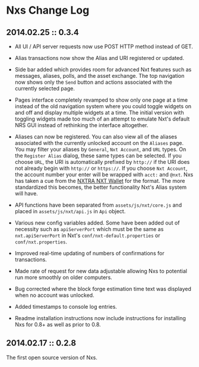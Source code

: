 Nxs Change Log
==============

## 2014.02.25 :: 0.3.4

- All UI / API server requests now use POST HTTP method instead of GET.

- Alias transactions now show the Alias and URI registered or updated.

- Side bar added which provides room for advanced Nxt features such as messages, aliases, polls, and the asset exchange. The top navigation now shows only the `Send` button and actions associated with the currently selected page.

- Pages interface completely revamped to show only one page at a time instead of the old navigation system where you could toggle widgets on and off and display multiple widgets at a time. The initial version with toggling widgets made too much of an attempt to emulate Nxt's default NRS GUI instead of rethinking the interface altogether.

- Aliases can now be registered. You can also view all of the aliases associated with the currently unlocked account on the `Aliases` page. You may filter your aliases by `General`, `Nxt Account`, and `URL` types. On the `Register Alias` dialog, these same types can be selected. If you choose `URL`, the URI is automatically prefixed by `http://` if the URI does not already begin with `http://` or `https://`. If you choose `Nxt Account`, the account number your enter will be wrapped with `acct:` and `@nxt`. Nxs has taken a cue from the [NXTRA NXT Wallet](http://nxtra.org/nxt-client) for the format. The more standardized this becomes, the better functionality Nxt's Alias system will have.

- API functions have been separated from `assets/js/nxt/core.js` and placed in `assets/js/nxt/api.js` in `Api` object.

- Various new config variables added. Some have been added out of necessity such as `apiServerPort` which must be the same as `nxt.apiServerPort` in Nxt's `conf/nxt-default.properties` or `conf/nxt.properties`.

- Improved real-time updating of numbers of confirmations for transactions.

- Made rate of request for new data adjustable allowing Nxs to potential run more smoothly on older computers.

- Bug corrected where the block forge estimation time text was displayed when no account was unlocked.

- Added timestamps to console log entries.

- Readme installation instructions now include instructions for installing Nxs for 0.8+ as well as prior to 0.8.

## 2014.02.17 :: 0.2.8

The first open source version of Nxs.